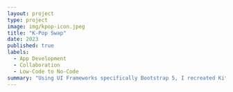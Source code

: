 ```yaml
---
layout: project
type: project
image: img/kpop-icon.jpeg
title: "K-Pop Swap"
date: 2023
published: true
labels:
  - App Development
  - Collaboration
  - Low-Code to No-Code
summary: "Using UI Frameworks specifically Bootstrap 5, I recreated Kitt and Bun Supply Co.'s webpage."
---
```

